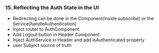 ### 15. Reflecting the Auth State in the UI

* Redirecting can be done in the Component(inside subscribe) or the Service(handleAuthentication)
* Inject router to AuthComponent
* Add Logout button in Header Component
* Inject AuthService in Header and add isAuthenticated property
* user Subject source of truth